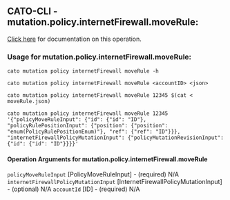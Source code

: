 
## CATO-CLI - mutation.policy.internetFirewall.moveRule:
[Click here](https://api.catonetworks.com/documentation/#mutation-moveRule) for documentation on this operation.

### Usage for mutation.policy.internetFirewall.moveRule:

`cato mutation policy internetFirewall moveRule -h`

`cato mutation policy internetFirewall moveRule <accountID> <json>`

`cato mutation policy internetFirewall moveRule 12345 $(cat < moveRule.json)`

`cato mutation policy internetFirewall moveRule 12345 '{"policyMoveRuleInput": {"id": {"id": "ID"}, "policyRulePositionInput": {"position": {"position": "enum(PolicyRulePositionEnum)"}, "ref": {"ref": "ID"}}}, "internetFirewallPolicyMutationInput": {"policyMutationRevisionInput": {"id": {"id": "ID"}}}}'`

#### Operation Arguments for mutation.policy.internetFirewall.moveRule ####
`policyMoveRuleInput` [PolicyMoveRuleInput] - (required) N/A 
`internetFirewallPolicyMutationInput` [InternetFirewallPolicyMutationInput] - (optional) N/A 
`accountId` [ID] - (required) N/A 
